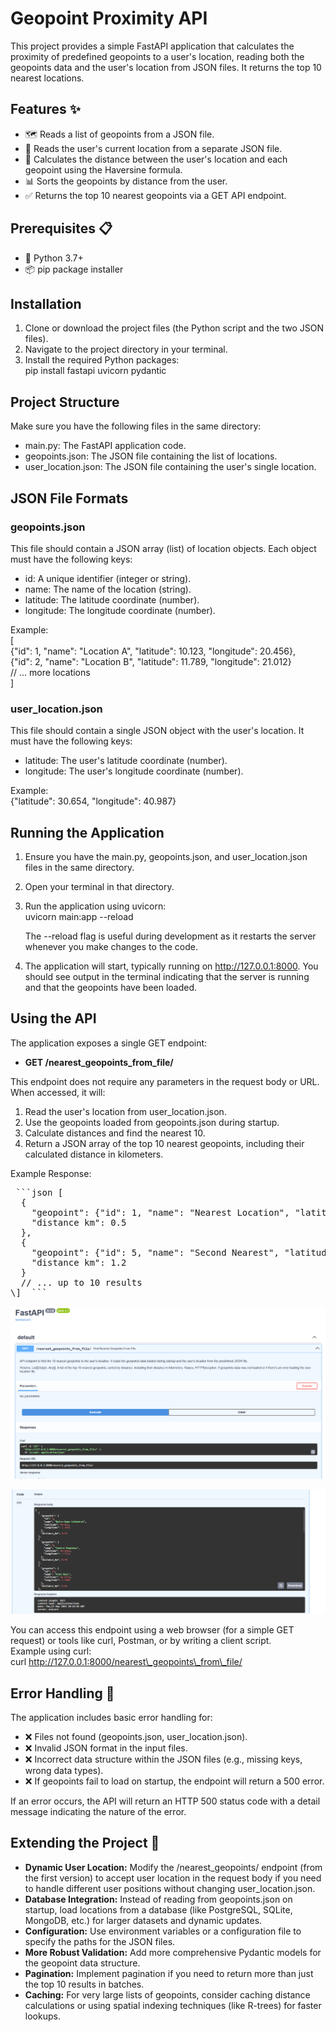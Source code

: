 # **Geopoint Proximity API**

This project provides a simple FastAPI application that calculates the proximity of predefined geopoints to a user's location, reading both the geopoints data and the user's location from JSON files. It returns the top 10 nearest locations.

## **Features ✨**

* 🗺️ Reads a list of geopoints from a JSON file.  
* 📍 Reads the user's current location from a separate JSON file.  
* 📏 Calculates the distance between the user's location and each geopoint using the Haversine formula.  
* 📊 Sorts the geopoints by distance from the user.  
* ✅ Returns the top 10 nearest geopoints via a GET API endpoint.

## **Prerequisites 📋**

* 🐍 Python 3.7+  
* 📦 pip package installer

## **Installation**

1. Clone or download the project files (the Python script and the two JSON files).  
2. Navigate to the project directory in your terminal.  
3. Install the required Python packages:  
   pip install fastapi uvicorn pydantic

## **Project Structure**

Make sure you have the following files in the same directory:

* main.py: The FastAPI application code.  
* geopoints.json: The JSON file containing the list of locations.  
* user\_location.json: The JSON file containing the user's single location.

## **JSON File Formats**

### **geopoints.json**

This file should contain a JSON array (list) of location objects. Each object must have the following keys:

* id: A unique identifier (integer or string).  
* name: The name of the location (string).  
* latitude: The latitude coordinate (number).  
* longitude: The longitude coordinate (number).

Example:  
\[  
  {"id": 1, "name": "Location A", "latitude": 10.123, "longitude": 20.456},  
  {"id": 2, "name": "Location B", "latitude": 11.789, "longitude": 21.012}  
  // ... more locations  
\]

### **user\_location.json**

This file should contain a single JSON object with the user's location. It must have the following keys:

* latitude: The user's latitude coordinate (number).  
* longitude: The user's longitude coordinate (number).

Example:  
{"latitude": 30.654, "longitude": 40.987}

## **Running the Application**

1. Ensure you have the main.py, geopoints.json, and user\_location.json files in the same directory.  
2. Open your terminal in that directory.  
3. Run the application using uvicorn:  
   uvicorn main:app \--reload

   The \--reload flag is useful during development as it restarts the server whenever you make changes to the code.  
4. The application will start, typically running on http://127.0.0.1:8000. You should see output in the terminal indicating that the server is running and that the geopoints have been loaded.

## **Using the API**

The application exposes a single GET endpoint:

* **GET /nearest\_geopoints\_from\_file/**

This endpoint does not require any parameters in the request body or URL. When accessed, it will:

1. Read the user's location from user\_location.json.  
2. Use the geopoints loaded from geopoints.json during startup.  
3. Calculate distances and find the nearest 10\.  
4. Return a JSON array of the top 10 nearest geopoints, including their calculated distance in kilometers.


Example Response:  
<pre> ```json [  
  {  
    "geopoint": {"id": 1, "name": "Nearest Location", "latitude": ... , "longitude": ...},  
    "distance km": 0.5  
  },  
  {  
    "geopoint": {"id": 5, "name": "Second Nearest", "latitude": ... , "longitude": ...},  
    "distance km": 1.2  
  }  
  // ... up to 10 results  
\]  ``` </pre>

![Alt Text](images/cap1.png)

![Alt Text](images/cap2.png)

You can access this endpoint using a web browser (for a simple GET request) or tools like curl, Postman, or by writing a client script.  
Example using curl:  
curl http://127.0.0.1:8000/nearest\_geopoints\_from\_file/

## **Error Handling 🚨**

The application includes basic error handling for:

* ❌ Files not found (geopoints.json, user\_location.json).  
* ❌ Invalid JSON format in the input files.  
* ❌ Incorrect data structure within the JSON files (e.g., missing keys, wrong data types).  
* ❌ If geopoints fail to load on startup, the endpoint will return a 500 error.

If an error occurs, the API will return an HTTP 500 status code with a detail message indicating the nature of the error.

## **Extending the Project 🚀**

* **Dynamic User Location:** Modify the /nearest\_geopoints/ endpoint (from the first version) to accept user location in the request body if you need to handle different user positions without changing user\_location.json.  
* **Database Integration:** Instead of reading from geopoints.json on startup, load locations from a database (like PostgreSQL, SQLite, MongoDB, etc.) for larger datasets and dynamic updates.  
* **Configuration:** Use environment variables or a configuration file to specify the paths for the JSON files.  
* **More Robust Validation:** Add more comprehensive Pydantic models for the geopoint data structure.  
* **Pagination:** Implement pagination if you need to return more than just the top 10 results in batches.  
* **Caching:** For very large lists of geopoints, consider caching distance calculations or using spatial indexing techniques (like R-trees) for faster lookups.